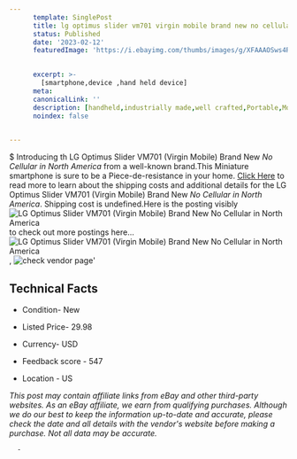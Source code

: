 ```yaml
---
      template: SinglePost
      title: lg optimus slider vm701 virgin mobile brand new no cellular in north america 
      status: Published
      date: '2023-02-12'
      featuredImage: 'https://i.ebayimg.com/thumbs/images/g/XFAAAOSws4Rj2q9F/s-l225.jpg'
       

      excerpt: >-
        [smartphone,device ,hand held device]
      meta:
      canonicalLink: ''
      description: [handheld,industrially made,well crafted,Portable,Mobile,Compact,Convenient,Lightweight,Maneuverable,Man-portable,Miniature,Carriable,Hand-held,Light,Holdable,Transportable,Mobile device,Pocket-sized,On-the-go,Wireless,Cordless,Compact size,Convenient size, smartphone,device ,hand held device]
      noindex: false
      

---
```

$
      Introducing th LG Optimus Slider VM701 (Virgin Mobile) Brand New *No Cellular in North America* from a well-known brand.This Miniature smartphone is sure to be a Piece-de-resistance in your home. [Click Here](https://www.ebay.com/itm/255957364505?hash=item3b983f6f19%3Ag%3AXFAAAOSws4Rj2q9F&mkevt=1&mkcid=1&mkrid=711-53200-19255-0&campid=%253CePNCampaignId%253E&customid=%253CreferenceId%253E&toolid=10049) to read more to learn about the shipping costs and additional details for the LG Optimus Slider VM701 (Virgin Mobile) Brand New *No Cellular in North America*. Shipping cost is undefined.Here is the posting visibly ![LG Optimus Slider VM701 (Virgin Mobile) Brand New *No Cellular in North America*](https://i.ebayimg.com/thumbs/images/g/XFAAAOSws4Rj2q9F/s-l225.jpg) to check out more postings here... ![LG Optimus Slider VM701 (Virgin Mobile) Brand New *No Cellular in North America*](https://i.ebayimg.com/images/g/XFAAAOSws4Rj2q9F/s-l960.jpg), ![check vendor page](https://origin-galleryplus.ebayimg.com/ws/web/255957364505_2_0_1/225x225.jpg,https://origin-galleryplus.ebayimg.com/ws/web/255957364505_3_0_1/225x225.jpg,https://origin-galleryplus.ebayimg.com/ws/web/255957364505_4_0_1/225x225.jpg,https://origin-galleryplus.ebayimg.com/ws/web/255957364505_5_0_1/225x225.jpg,https://origin-galleryplus.ebayimg.com/ws/web/255957364505_6_0_1/225x225.jpg)'

      

 ## Technical Facts 



     
      

 - Condition- New 


      

 - Listed Price- 29.98 


      

 - Currency- USD 


      

 - Feedback score - 547 


      

 - Location - US 


      
      

 *_This post may contain affiliate links from eBay and other third-party websites. As an eBay affiliate, we earn from qualifying purchases. Although we do our best to keep the information up-to-date and accurate, please check the date and all details with the vendor's website before making a purchase. Not all data may be accurate._*




      -

